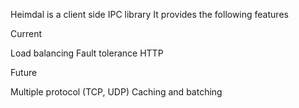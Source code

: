 Heimdal is a client side IPC library It provides the following features

Current

Load balancing
Fault tolerance
HTTP

Future

Multiple protocol (TCP, UDP)
Caching and batching
